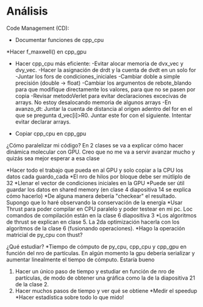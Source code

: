 # Análisis 

Code Management (CD):
* Documentar funciones de cpp_cpu

*Hacer f_maxwell() en cpp_gpu

* Hacer cpp_cpu más eficiente:
-Evitar alocar memoria de dvx_vec y dvy_vec.
-Hacer la asignación de drdt y la cuenta de dvdt en un solo for
-Juntar los fors de condiciones_iniciales
-Cambiar doble a simple precisión (double -> float)
-Cambiar los argumentos de rebote_blando para que modifique directamente los valores, para que no se pasen por copia
-Revisar metodoVerlet para evitar declaraciones excecivas de arrays. No estoy desalocando memoria de algunos arrays
-En avanzo_dt: Juntar la cuenta de distancia al origen adentro del for en el que se pregunta d_vec[i]>R0. Juntar este for con el siguiente. Intentar evitar declarar arrays.

* Copiar cpp_cpu en cpp_gpu


¿Cómo paralelizar mi código?
En 2 clases se va a explicar cómo hacer dinámica molecular con GPU. Creo que no me va a servir avanzar mucho y quizás sea mejor esperar a esa clase


*Hacer todo el trabajo que pueda en al GPU y solo copiar a la CPU los datos cada guardo_cada
*El nro de hilos por bloque debe ser mútliplo de 32
*Llenar el vector de condiciones iniciales en la GPU
*Puede ser útil guardar los datos en shared memory (en clase 4 diapositiva 14 se explica cómo hacerlo)
*De alguna manera debería "checkear" el resultado. Supongo que lo haré observando la conservación de la energía
*Usar Thrust para poder compilar en CPU paralelo y poder testear en mi pc. Loc comandos de compilación están en la clase 6 diapositiva 3
*Los algoritmos de thrust se explican en clase 5. La 2da optimización hacerla con los algoritmos de la clase 6 (fusionando operaciones).
*Hago la operación matricial de py_cpu con thust?

¿Qué estudiar?
*Tiempo de cómputo de py_cpu, cpp_cpu y cpp_gpu en función del nro de partículas. En algún momento la gpu debería serializar y aumentar linealmente el tiempo de cómputo. Estaría bueno
1. Hacer un único paso de tiempo y estudiar en función de nro de partículas, de modo de obtener una gráfica como la de la diapositiva 21 de la clase 2.
2. Hacer muchos pasos de tiempo y ver qué se obtiene
*Medir el speedup
*Hacer estadística sobre todo lo que mido!